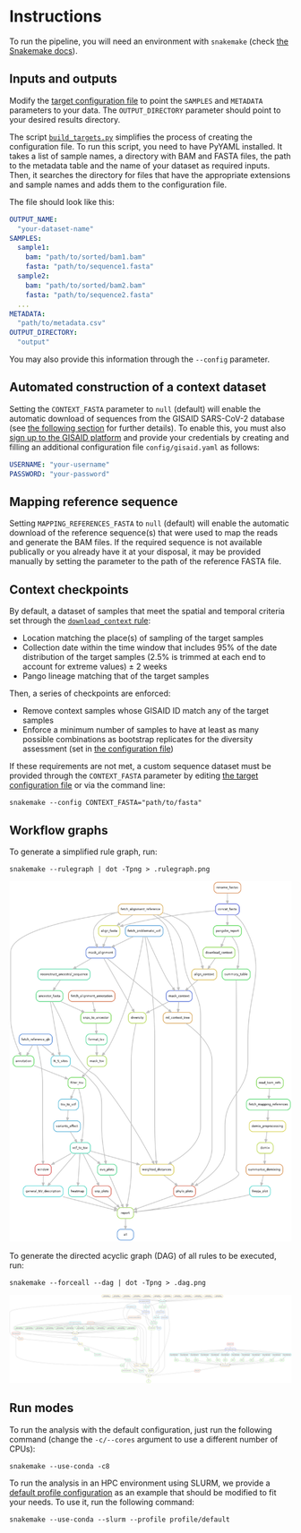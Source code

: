 # Instructions

To run the pipeline, you will need an environment with `snakemake`
(check [the Snakemake docs](https://snakemake.readthedocs.io/en/stable/getting_started/installation.html)).

## Inputs and outputs

Modify the [target configuration file](config/targets.yaml)
to point the `SAMPLES` and `METADATA` parameters to your data. The `OUTPUT_DIRECTORY`
parameter should point to your desired results directory.

The script [`build_targets.py`](build_targets.py) simplifies the process of creating
the configuration file. To run this script, you need to have PyYAML installed. It
takes a list of sample names, a directory with BAM and FASTA files, the path to
the metadata table and the name of your dataset as required inputs. Then, it searches the
directory for files that have the appropriate extensions and sample names and adds them
to the configuration file.

The file should look like this:

```yaml
OUTPUT_NAME:
  "your-dataset-name"
SAMPLES:
  sample1:
    bam: "path/to/sorted/bam1.bam"
    fasta: "path/to/sequence1.fasta"
  sample2:
    bam: "path/to/sorted/bam2.bam"
    fasta: "path/to/sequence2.fasta"
  ...
METADATA:
  "path/to/metadata.csv"
OUTPUT_DIRECTORY:
  "output"
```

You may also provide this information through the `--config` parameter.

## Automated construction of a context dataset

Setting the `CONTEXT_FASTA` parameter to `null` (default) will enable
the automatic download of sequences from the GISAID SARS-CoV-2 database
(see [the following section](README.md#context-checkpoints) for further details).
To enable this, you must also [sign up to the GISAID platform](https://gisaid.org/register/)
and provide your credentials by creating and filling an additional configuration
file `config/gisaid.yaml` as follows:

```yaml
USERNAME: "your-username"
PASSWORD: "your-password"
```

## Mapping reference sequence

Setting `MAPPING_REFERENCES_FASTA` to `null` (default) will enable the automatic download of the
reference sequence(s) that were used to map the reads and generate the BAM files.
If the required sequence is not available publically or you already have it
at your disposal, it may be provided manually by setting the parameter to the
path of the reference FASTA file.

## Context checkpoints

By default, a dataset of samples that meet the spatial
and temporal criteria set through the [`download_context` rule](workflow/rules/context.smk):

- Location matching the place(s) of sampling of the target samples
- Collection date within the time window that includes 95% of the date distribution of the
target samples (2.5% is trimmed at each end to account for extreme values) ± 2 weeks
- Pango lineage matching that of the target samples

Then, a series of checkpoints are enforced:

- Remove context samples whose GISAID ID match any of the target samples
- Enforce a minimum number of samples to have at least as many possible combinations as bootstrap replicates for the diversity assessment (set in [the configuration file](config/config.yaml))

If these requirements are not met, a custom sequence dataset must be
provided through the `CONTEXT_FASTA` parameter by editing [the target configuration file](config/targets.yaml)
or via the command line:

```shell
snakemake --config CONTEXT_FASTA="path/to/fasta"
```

## Workflow graphs

To generate a simplified rule graph, run:

```shell
snakemake --rulegraph | dot -Tpng > .rulegraph.png
```

![Snakemake rule graph](/.rulegraph.png)

To generate the directed acyclic graph (DAG) of all rules
to be executed, run:

```shell
snakemake --forceall --dag | dot -Tpng > .dag.png
```

![Snakemake rule graph](/.dag.png)

## Run modes

To run the analysis with the default configuration, just run the following command
(change the `-c/--cores` argument to use a different number of CPUs):

```shell
snakemake --use-conda -c8
```

To run the analysis in an HPC environment using SLURM, we provide a
[default profile configuration](profile/default/config.yaml) as an example that
should be modified to fit your needs. To use it, run the following command:

```shell
snakemake --use-conda --slurm --profile profile/default
```
